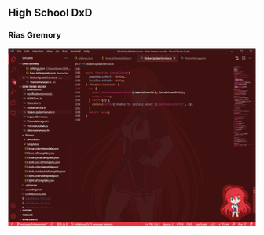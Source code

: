High School DxD
---

### Rias Gremory
![rias code](../screenshots/highSchoolDxD/rias_dark_code.png)

